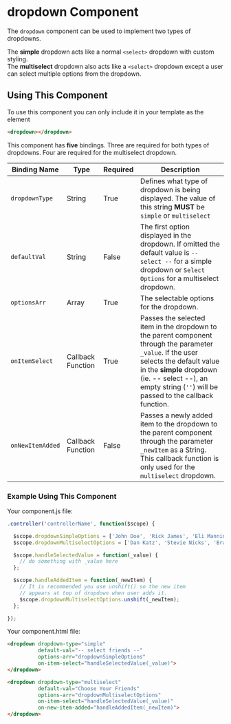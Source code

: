 # dropdown Component

The `dropdown` component can be used to implement two types of dropdowns.

The **simple** dropdown acts like a normal `<select>` dropdown with custom styling.  
The **multiselect** dropdown also acts like a `<select>` dropdown except a user can select multiple options from the dropdown.

## Using This Component

To use this component you can only include it in your template as the element

```HTML
<dropdown></dropdown>
```

This component has **five** bindings. Three are required for both types of dropdowns. Four are required for the multiselect dropdown.

| Binding Name | Type | Required | Description |
| ------------ | ---- | -------- | ----------- |
| `dropdownType` | String | True | Defines what type of dropdown is being displayed. The value of this string **MUST** be `simple` or `multiselect` |
| `defaultVal` | String | False | The first option displayed in the dropdown. If omitted the default value is `-- select --` for a simple dropdown or `Select Options` for a multiselect dropdown. |
| `optionsArr` | Array | True | The selectable options for the dropdown. |
| `onItemSelect` | Callback Function | True | Passes the selected item in the dropdown to the parent component through the parameter `_value`. If the user selects the default value in the **simple** dropdown (ie. -- select --), an empty string (`''`) will be passed to the callback function. |
| `onNewItemAdded` | Callback Function | False | Passes a newly added item to the dropdown to the parent component through the parameter `_newItem` as a String. This callback function is only used for the `multiselect` dropdown. |

### Example Using This Component

Your component.js file:

```javascript
.controller('controllerName', function($scope) {

  $scope.dropdownSimpleOptions = ['John Doe', 'Rick James', 'Eli Manning'];
  $scope.dropdownMultiselectOptions = ['Dan Katz', 'Stevie Nicks', 'Brandon Jacobs'];

  $scope.handleSelectedValue = function(_value) {
    // do something with _value here
  };

  $scope.handleAddedItem = function(_newItem) {
    // It is recommended you use unshift() so the new item
    // appears at top of dropdown when user adds it.
    $scope.dropdownMultiselectOptions.unshift(_newItem);
  };

});
```

Your component.html file:

```HTML
<dropdown dropdown-type="simple"
          default-val="-- select friends --"
          options-arr="dropdownSimpleOptions"
          on-item-select="handleSelectedValue(_value)">
</dropdown>

<dropdown dropdown-type="multiselect"
          default-val="Choose Your Friends"
          options-arr="dropdownMultiselectOptions"
          on-item-select="handleSelectedValue(_value)"
          on-new-item-added="handleAddedItem(_newItem)">
</dropdown>
```